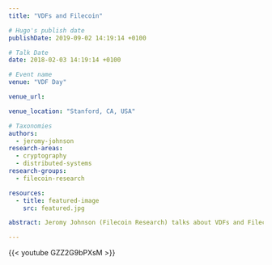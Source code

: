 ```yaml
---
title: "VDFs and Filecoin"

# Hugo's publish date
publishDate: 2019-09-02 14:19:14 +0100

# Talk Date
date: 2018-02-03 14:19:14 +0100

# Event name
venue: "VDF Day"

venue_url:

venue_location: "Stanford, CA, USA"

# Taxonomies
authors:
  - jeromy-johnson
research-areas:
  - cryptography
  - distributed-systems
research-groups:
  - filecoin-research

resources:
  - title: featured-image
    src: featured.jpg

abstract: Jeromy Johnson (Filecoin Research) talks about VDFs and Filecoin at VDF Day.

---
```


{{< youtube GZZ2G9bPXsM >}}
